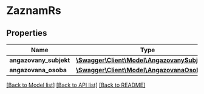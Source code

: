 # ZaznamRs

## Properties
Name | Type | Description | Notes
------------ | ------------- | ------------- | -------------
**angazovany_subjekt** | [**\Swagger\Client\Model\AngazovanySubjektRs[]**](AngazovanySubjektRs.md) |  | [optional] 
**angazovana_osoba** | [**\Swagger\Client\Model\AngazovanaOsobaRs[]**](AngazovanaOsobaRs.md) |  | [optional] 

[[Back to Model list]](../../README.md#documentation-for-models) [[Back to API list]](../../README.md#documentation-for-api-endpoints) [[Back to README]](../../README.md)

